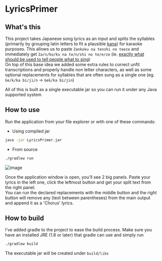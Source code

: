 # LyricsPrimer

## What's this

This project takes Japanese song lyrics as an input and splits the syllables (primarily by grouping latin letters to fit a plausible [kana](https://en.wikipedia.org/wiki/Kana)) for karaoke purposes. This allows us to paste `Zankoku na tenshi no teeze` and immediately get `Za/n/ko/ku na te/n/shi no te/e/ze` (ie. [exactly what should be used to tell people what to sing](https://youtu.be/nU21rCWkuJw?t=68))  
On top of this base idea we added some extra rules to correct unfit transcriptions and properly handle non letter characters, as well as some optional replacements for syllables that are often sung as a single one (eg. `Ge/k/ka bi/ji/n` -> `Gek/ka bi/jin`)

All of this is built as a single executable jar so you can run it under any Java supported system

## How to use

Run the application from your file explorer or with one of these commands:
- Using compiled jar
```bash
java -jar LyricsPrimer.jar
```
- From source
```bash
./gradlew run
```

![image](https://i.imgur.com/CCgr46X.png)

Once the application window is open, you'll see 2 big panels. Paste your lyrics in the left one, click the leftmost button and get your split text from the right panel.  
You can run the declared replacements with the middle button and the right button will remove any (text between parentheses) from the main output and append it as a 'Chorus' lyrics.

## How to build

I've added gradle to the project to ease the build process. Make sure you have an installed JRE (1.8 or later) that gradle can use and simply run
```bash
./gradlew build
```
The executable jar will be created under `build/libs`
